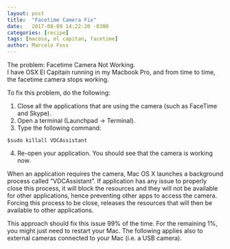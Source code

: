 ```yaml
---
layout: post
title:  "Facetime Camera Fix"
date:   2017-08-09 14:22:20 -0300
categories: [recipe]
tags: [macosx, el capitan, facetime]
author: Marcelo Foss
---
```

The problem: Facetime Camera Not Working.  
I have OSX El Capitain running in my Macbook Pro, and from time to time, the facetime camera stops working.

To fix this problem, do the following:

1. Close all the applications that are using the camera (such as FaceTime and Skype).  
2. Open a terminal (Launchpad -> Terminal).  
3. Type the following command:  
```
$sudo killall VDCAssistant
```
4. Re-open your application. You should see that the camera is working now.  

When an application requires the camera, Mac OS X launches a background process called “VDCAssistant”. If application has any issue to properly close this process, it will block the resources and they will not be available for other applications, hence preventing other apps to access the camera.  
Forcing this process to be close, releases the resources that will then be available to other applications.

This approach should fix this issue 99% of the time. For the remaining 1%, you might just need to restart your Mac.
The following applies also to external cameras connected to your Mac (i.e. a USB camera).
